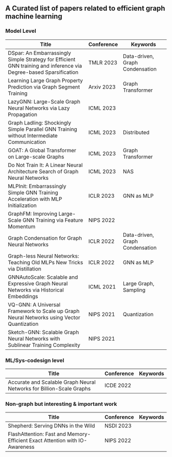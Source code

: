 ## A Curated list of papers related to efficient graph machine learning


### Model Level
| **Title**                                                                                 | **Conference** | **Keywords**          |
|-------------------------------------------------------------------------------------------|----------------|-----------------------|
| DSpar: An Embarrassingly Simple Strategy for Efficient GNN training and inference via Degree-based Sparsification | TMLR 2023 | Data-driven, Graph Condensation|
| Learning Large Graph Property Prediction via Graph Segment Training                       | Arxiv 2023     | Graph Transformer     |
| LazyGNN: Large-Scale Graph Neural Networks via Lazy Propagation                           | ICML 2023      |                       |
| Graph Ladling: Shockingly Simple Parallel GNN Training without Intermediate Communication | ICML 2023      | Distributed           |
| GOAT: A Global Transformer on Large-scale Graphs                                          | ICML 2023      | Graph Transformer     |
| Do Not Train It: A Linear Neural Architecture Search of Graph Neural Networks             | ICML 2023      | NAS                   |
| MLPInit: Embarrassingly Simple GNN Training Acceleration with MLP Initialization          | ICLR 2023      | GNN as MLP            |
| GraphFM: Improving Large-Scale GNN Training via Feature Momentum                          | NIPS 2022      |                       |
| Graph Condensation for Graph Neural Networks                                              | ICLR 2022      | Data-driven, Graph Condensation |
|Graph-less Neural Networks: Teaching Old MLPs New Tricks via Distillation                  | ICLR 2022      | GNN as MLP            |
| GNNAutoScale: Scalable and Expressive Graph Neural Networks via Historical Embeddings      | ICML 2021      | Large Graph, Sampling |
| VQ-GNN: A Universal Framework to Scale up Graph Neural Networks using Vector Quantization | NIPS 2021      | Quantization          |
| Sketch-GNN: Scalable Graph Neural Networks with Sublinear Training Complexity             | NIPS 2021      |                       |





### ML/Sys-codesign level

| **Title**                                                                                 | **Conference** | **Keywords**          |
|-------------------------------------------------------------------------------------------|----------------|-----------------------|
| Accurate and Scalable Graph Neural Networks for Billion-Scale Graphs                      | ICDE 2022      |                       |


### Non-graph but interesting & important work
| **Title**                                                                                 | **Conference** | **Keywords**          |
|-------------------------------------------------------------------------------------------|----------------|-----------------------|
| Shepherd: Serving DNNs in the Wild                                                        | NSDI 2023      |                       |
| FlashAttention: Fast and Memory-Efficient Exact Attention with IO-Awareness               | NIPS 2022      |                       |
